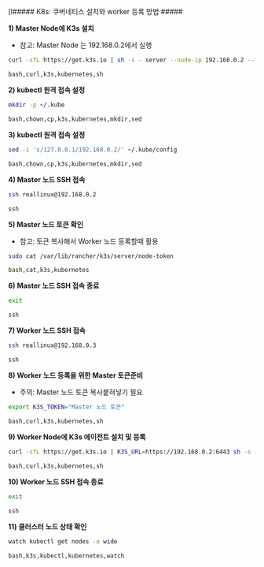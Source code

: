 [I##### K8s: 쿠버네티스 설치와 worker 등록 방법 #####

**1) Master Node에 K3s 설치**

* 참고: Master Node 는 192.168.0.2에서 실행

```bash
curl -sfL https://get.k3s.io | sh -s - server --node-ip 192.168.0.2 --flannel-iface=eth0
```
```tech
bash,curl,k3s,kubernetes,sh
```

**2) kubectl 원격 접속 설정**
 
```bash
mkdir -p ~/.kube
```
```tech
bash,chown,cp,k3s,kubernetes,mkdir,sed
```

**3) kubectl 원격 접속 설정**

```bash
sed -i 's/127.0.0.1/192.168.0.2/' ~/.kube/config
```
```tech
bash,chown,cp,k3s,kubernetes,mkdir,sed
```

**4) Master 노드 SSH 접속**

```bash
ssh reallinux@192.168.0.2
```
```tech
ssh
```

**5) Master 노드 토큰 확인**

* 참고: 토큰 복사해서 Worker 노드 등록할때 활용

```bash
sudo cat /var/lib/rancher/k3s/server/node-token
```
```tech
bash,cat,k3s,kubernetes
```

**6) Master 노드 SSH 접속 종료**
```bash
exit
```
```tech
ssh
```

**7) Worker 노드 SSH 접속**

```bash
ssh reallinux@192.168.0.3
```
```tech
ssh
```

**8) Worker 노드 등록을 위한 Master 토큰준비**

* 주의: Master 노드 토큰 복사붙혀넣기 필요

```bash
export K3S_TOKEN="Master 노드 토큰"
```
```tech
bash,curl,k3s,kubernetes,sh
```

**9) Worker Node에 K3s 에이전트 설치 및 등록**

```bash
curl -sfL https://get.k3s.io | K3S_URL=https://192.168.0.2:6443 sh -s - agent --node-ip 192.168.0.3 --flannel-iface=eth0
```
```tech
bash,curl,k3s,kubernetes,sh
```

**10) Worker 노드 SSH 접속 종료**
```bash
exit
```
```tech
ssh
```

**11) 클러스터 노드 상태 확인**
```bash
watch kubectl get nodes -o wide
```
```tech
bash,k3s,kubectl,kubernetes,watch
```
